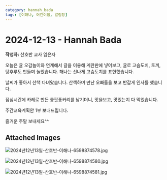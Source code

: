 ```yaml
---
category: hannah_bada
tags: [이해나, 어린이집, 알림장]
---
```


# 2024-12-13 - Hannah Bada

**작성자:** 산호반 교사 임은자  

오늘은 귤 오감놀이와 연계해서 귤을  이용해 계란판에 넣어보고, 귤로 고슴도치, 토끼, 탕후루도 만들며 놀았습니다.  해나는 신나게 고슴도치를 표현했습니다.

날씨가 좋아서 산책 다녀왔습니다.  산책하며 만난 오빠들을 보고 반갑게 인사를 했습니다.

점심시간에 카레로 만든 쿵팟퐁커리를 남기더니, 맛을보고, 맛있는지 다 먹었습니다.

주간교육계획안 1부 보내드립니다.

즐거운 주말 보내세요^^

## Attached Images
![2024년12년13일-산호반-이해나-6598874578.jpg](d:\Users\hannah\Downloads\kids\photo\2024년12년13일-산호반-이해나-6598874578.jpg)

![2024년12년13일-산호반-이해나-6598874580.jpg](d:\Users\hannah\Downloads\kids\photo\2024년12년13일-산호반-이해나-6598874580.jpg)

![2024년12년13일-산호반-이해나-6598874581.jpg](d:\Users\hannah\Downloads\kids\photo\2024년12년13일-산호반-이해나-6598874581.jpg)

